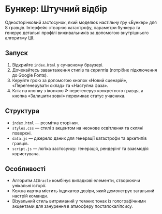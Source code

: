 # Бункер: Штучний відбір

Односторінковий застосунок, який моделює настільну гру «Бункер» для 8 гравців.
Інтерфейс створює катастрофу, параметри бункера та генерує детальні профілі
виживальників за допомогою внутрішнього алгоритму ШІ.

## Запуск

1. Відкрийте `index.html` у сучасному браузері.
2. Дочекайтесь завантаження стилів та скриптів (потрібне підключення до Google Fonts).
3. Керуйте грою за допомогою кнопок «Новий сценарій», «Перегенерувати склад» та
   «Наступна фаза».
4. Клік на кнопку з іконкою ⟳ перегенерує конкретного гравця, а кнопка «Залишити
   зовні» перемикає статус учасника.

## Структура

- `index.html` — розмітка сторінки.
- `styles.css` — стилі з акцентом на неонове освітлення та скляні поверхні.
- `data.js` — джерело даних для генерації катастрофи та архетипів гравців.
- `script.js` — логіка застосунку: генерація, рендерінг та взаємодія користувача.

## Особливості

- Алгоритм `AIOracle` комбінує випадкові елементи, створюючи унікальні історії.
- Кожна картка містить індикатор довіри, який демонструє загальний настрій команди.
- Візуальний стиль витриманий у темних тонах із голографічними акцентами для
  занурення в атмосферу постапокаліпсису.
